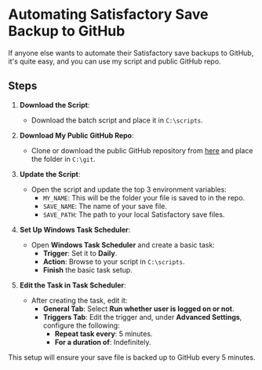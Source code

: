 # Automating Satisfactory Save Backup to GitHub

If anyone else wants to automate their Satisfactory save backups to GitHub, it's quite easy, and you can use my script and public GitHub repo.

## Steps

1. **Download the Script**:
   - Download the batch script and place it in `C:\scripts`.

2. **Download My Public GitHub Repo**:
   - Clone or download the public GitHub repository from [here](https://github.com/danieljrich/public-files/tree/main) and place the folder in `C:\git`.

3. **Update the Script**:
   - Open the script and update the top 3 environment variables:
     - `MY_NAME`: This will be the folder your file is saved to in the repo.
     - `SAVE_NAME`: The name of your save file.
     - `SAVE_PATH`: The path to your local Satisfactory save files.

4. **Set Up Windows Task Scheduler**:
   - Open **Windows Task Scheduler** and create a basic task:
     - **Trigger**: Set it to **Daily**.
     - **Action**: Browse to your script in `C:\scripts`.
     - **Finish** the basic task setup.
   
5. **Edit the Task in Task Scheduler**:
   - After creating the task, edit it:
     - **General Tab**: Select **Run whether user is logged on or not**.
     - **Triggers Tab**: Edit the trigger and, under **Advanced Settings**, configure the following:
       - **Repeat task every**: 5 minutes.
       - **For a duration of**: Indefinitely.

This setup will ensure your save file is backed up to GitHub every 5 minutes.
